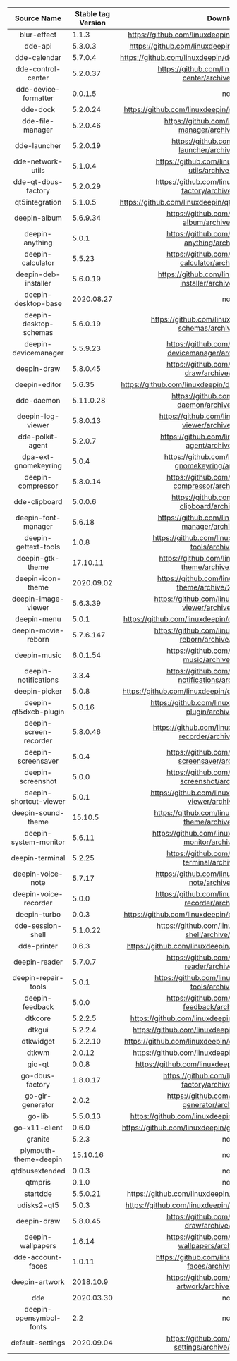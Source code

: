 |       Source Name       | Stable tag Version |                        Download Link                         |
| :---------------------: | ------------------ | :----------------------------------------------------------: |
|       blur-effect       | 1.1.3              | https://github.com/linuxdeepin/blur-effect/archive/1.1.3.tar.gz |
|         dde-api         | 5.3.0.3            | https://github.com/linuxdeepin/dde-api/archive/5.3.0.3.tar.gz |
|      dde-calendar       | 5.7.0.4            | https://github.com/linuxdeepin/dde-calendar/archive/5.7.0.4.tar.gz |
|   dde-control-center    | 5.2.0.37           | https://github.com/linuxdeepin/dde-control-center/archive/5.3.0.37.tar.gz |
|  dde-device-formatter   | 0.0.1.5            |                            no tag                            |
|        dde-dock         | 5.2.0.24           | https://github.com/linuxdeepin/dde-dock/archive/5.3.0.24.tar.gz |
|    dde-file-manager     | 5.2.0.46           | https://github.com/linuxdeepin/dde-file-manager/archive/5.2.0.46.tar.gz |
|      dde-launcher       | 5.2.0.19           | https://github.com/linuxdeepin/dde-launcher/archive/5.2.0.19.tar.gz |
|    dde-network-utils    | 5.1.0.4            | https://github.com/linuxdeepin/dde-network-utils/archive/5.1.0.4.tar.gz |
|   dde-qt-dbus-factory   | 5.2.0.29           | https://github.com/linuxdeepin/dde-qt-dbus-factory/archive/5.2.0.29.tar.gz |
|     qt5integration      | 5.1.0.5            | https://github.com/linuxdeepin/qt5integration/archive/5.1.0.5.tar.gz |
|      deepin-album       | 5.6.9.34           | https://github.com/linuxdeepin/deepin-album/archive/5.6.9.34.tar.gz |
|     deepin-anything     | 5.0.1              | https://github.com/linuxdeepin/deepin-anything/archive/5.0.1.tar.gz |
|    deepin-calculator    | 5.5.23             | https://github.com/linuxdeepin/deepin-calculator/archive/5.5.23.tar.gz |
|  deepin-deb-installer   | 5.6.0.19           | https://github.com/linuxdeepin/deepin-deb-installer/archive/5.6.0.19.tar.gz |
|   deepin-desktop-base   | 2020.08.27         |                            no tag                            |
| deepin-desktop-schemas  | 5.6.0.19           | https://github.com/linuxdeepin/deepin-desktop-schemas/archive/5.6.0.19.tar.gz |
|  deepin-devicemanager   | 5.5.9.23           | https://github.com/linuxdeepin/deepin-devicemanager/archive/5.5.9.23.tar.gz |
|       deepin-draw       | 5.8.0.45           | https://github.com/linuxdeepin/deepin-draw/archive/5.8.0.45.tar.gz |
|      deepin-editor      | 5.6.35             | https://github.com/linuxdeepin/deepin-editor/archive/5.6.35.tar.gz |
|       dde-daemon        | 5.11.0.28          | https://github.com/linuxdeepin/dde-daemon/archive/5.11.0.28.tar.gz |
|    deepin-log-viewer    | 5.8.0.13           | https://github.com/linuxdeepin/deepin-log-viewer/archive/5.8.0.13.tar.gz |
|    dde-polkit-agent     | 5.2.0.7            | https://github.com/linuxdeepin/dde-polkit-agent/archive/5.2.0.7.tar.gz |
|  dpa-ext-gnomekeyring   | 5.0.4              | https://github.com/linuxdeepin/dpa-ext-gnomekeyring/archive/5.0.4.tar.gz |
|    deepin-compressor    | 5.8.0.14           | https://github.com/linuxdeepin/deepin-compressor/archive/5.8.0.14.tar.gz |
|      dde-clipboard      | 5.0.0.6            | https://github.com/linuxdeepin/dde-clipboard/archive/5.0.0.6.tar.gz |
|   deepin-font-manager   | 5.6.18             | https://github.com/linuxdeepin/deepin-font-manager/archive/5.6.18.tar.gz |
|  deepin-gettext-tools   | 1.0.8              | https://github.com/linuxdeepin/deepin-gettext-tools/archive/1.0.8.tar.gz |
|    deepin-gtk-theme     | 17.10.11           | https://github.com/linuxdeepin/deepin-gtk-theme/archive/17.10.11.tar.gz |
|    deepin-icon-theme    | 2020.09.02         | https://github.com/linuxdeepin/deepin-icon-theme/archive/2020.09.02.tar.gz |
|   deepin-image-viewer   | 5.6.3.39           | https://github.com/linuxdeepin/deepin-image-viewer/archive/5.6.3.39.tar.gz |
|       deepin-menu       | 5.0.1              | https://github.com/linuxdeepin/deepin-menu/archive/5.0.1.tar.gz |
|   deepin-movie-reborn   | 5.7.6.147          | https://github.com/linuxdeepin/deepin-movie-reborn/archive/5.7.6.147.tar.gz |
|      deepin-music       | 6.0.1.54           | https://github.com/linuxdeepin/deepin-music/archive/6.0.1.54.tar.gz |
|  deepin-notifications   | 3.3.4              | https://github.com/linuxdeepin/deepin-notifications/archive/3.3.4.tar.gz |
|      deepin-picker      | 5.0.8              | https://github.com/linuxdeepin/deepin-picker/archive/5.0.8.tar.gz |
|  deepin-qt5dxcb-plugin  | 5.0.16             | https://github.com/linuxdeepin/deepin-qt5dxcb-plugin/archive/5.0.16.tar.gz |
| deepin-screen-recorder  | 5.8.0.46           | https://github.com/linuxdeepin/deepin-screen-recorder/archive/5.8.0.46.tar.gz |
|   deepin-screensaver    | 5.0.4              | https://github.com/linuxdeepin/deepin-screensaver/archive/5.0.4.tar.gz |
|    deepin-screenshot    | 5.0.0              | https://github.com/linuxdeepin/deepin-screenshot/archive/5.0.0.tar.gz |
| deepin-shortcut-viewer  | 5.0.1              | https://github.com/linuxdeepin/deepin-shortcut-viewer/archive/5.0.1.tar.gz |
|   deepin-sound-theme    | 15.10.5            | https://github.com/linuxdeepin/deepin-sound-theme/archive/15.10.5.tar.gz |
|  deepin-system-monitor  | 5.6.11             | https://github.com/linuxdeepin/deepin-system-monitor/archive/5.6.11.tar.gz |
|     deepin-terminal     | 5.2.25             | https://github.com/linuxdeepin/deepin-terminal/archive/5.2.25.tar.gz |
|    deepin-voice-note    | 5.7.17             | https://github.com/linuxdeepin/deepin-voice-note/archive/5.7.17.tar.gz |
|  deepin-voice-recorder  | 5.0.0              | https://github.com/linuxdeepin/deepin-voice-recorder/archive/5.0.0.tar.gz |
|      deepin-turbo       | 0.0.3              | https://github.com/linuxdeepin/deepin-turbo/archive/0.0.3.tar.gz |
|    dde-session-shell    | 5.1.0.22           | https://github.com/linuxdeepin/dde-session-shell/archive/5.1.0.22.tar.gz |
|       dde-printer       | 0.6.3              | https://github.com/linuxdeepin/dde-printer/archive/0.6.3.tar.gz |
|      deepin-reader      | 5.7.0.7            | https://github.com/linuxdeepin/deepin-reader/archive/5.7.0.7.tar.gz |
|   deepin-repair-tools   | 5.0.1              | https://github.com/linuxdeepin/deepin-repair-tools/archive/5.0.1.tar.gz |
|     deepin-feedback     | 5.0.0              | https://github.com/linuxdeepin/deepin-feedback/archive/5.0.0.tar.gz |
|         dtkcore         | 5.2.2.5            | https://github.com/linuxdeepin/dtkcore/archive/5.2.2.5.tar.gz |
|         dtkgui          | 5.2.2.4            | https://github.com/linuxdeepin/dtkgui/archive/5.2.2.4.tar.gz |
|        dtkwidget        | 5.2.2.10           | https://github.com/linuxdeepin/dtkwidget/archive/5.2.2.10.tar.gz |
|          dtkwm          | 2.0.12             |  https://github.com/linuxdeepin/dtkwm/archive/2.0.12.tar.gz  |
|         gio-qt          | 0.0.8              |  https://github.com/linuxdeepin/gio-qt/archive/0.0.8.tar.gz  |
|     go-dbus-factory     | 1.8.0.17           | https://github.com/linuxdeepin/go-dbus-factory/archive/1.8.0.17.tar.gz |
|    go-gir-generator     | 2.0.2              | https://github.com/linuxdeepin/go-gir-generator/archive/2.0.2.tar.gz |
|         go-lib          | 5.5.0.13           | https://github.com/linuxdeepin/go-lib/archive/5.5.0.13.tar.gz |
|      go-x11-client      | 0.6.0              | https://github.com/linuxdeepin/go-x11-client/archive/0.6.0.tar.gz |
|         granite         | 5.2.3              |                            no tag                            |
|  plymouth-theme-deepin  | 15.10.16           |                            no tag                            |
|     qtdbusextended      | 0.0.3              |                            no tag                            |
|         qtmpris         | 0.1.0              |                            no tag                            |
|        startdde         | 5.5.0.21           | https://github.com/linuxdeepin/startdde/archive/5.5.0.21.tar.gz |
|       udisks2-qt5       | 5.0.3              | https://github.com/linuxdeepin/udisks2-qt5/archive/5.0.3.tar.gz |
|       deepin-draw       | 5.8.0.45           | https://github.com/linuxdeepin/deepin-draw/archive/5.8.0.45.tar.gz |
|    deepin-wallpapers    | 1.6.14             | https://github.com/linuxdeepin/deepin-wallpapers/archive/1.6.14.tar.gz |
|    dde-account-faces    | 1.0.11             | https://github.com/linuxdeepin/dde-account-faces/archive/1.0.11.tar.gz |
|     deepin-artwork      | 2018.10.9          | https://github.com/linuxdeepin/deepin-artwork/archive/2018.10.9.tar.gz |
|           dde           | 2020.03.30         |                            no tag                            |
| deepin-opensymbol-fonts | 2.2                |                            no tag                            |
|    default-settings     | 2020.09.04         | https://github.com/linuxdeepin/default-settings/archive/2020.09.04.tar.gz |

